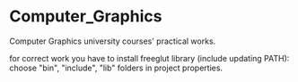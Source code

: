 # Computer_Graphics
Computer Graphics university courses' practical works.

for correct work you have to install freeglut library (include updating PATH):
choose "bin", "include", "lib" folders in project properties.
